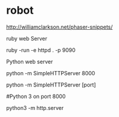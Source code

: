 # robot

http://williamclarkson.net/phaser-snippets/

ruby web Server

ruby -run -e httpd . -p 9090

Python web server

python -m SimpleHTTPServer 8000

python -m SimpleHTTPServer [port]

#Python 3 on port 8000 

python3 -m http.server
